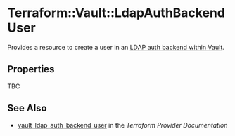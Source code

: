 # Terraform::Vault::LdapAuthBackendUser

Provides a resource to create a user in an [LDAP auth backend within Vault](https://www.vaultproject.io/docs/auth/ldap.html).

## Properties

TBC

## See Also

* [vault_ldap_auth_backend_user](https://www.terraform.io/docs/providers/vault/r/ldap_auth_backend_user.html) in the _Terraform Provider Documentation_